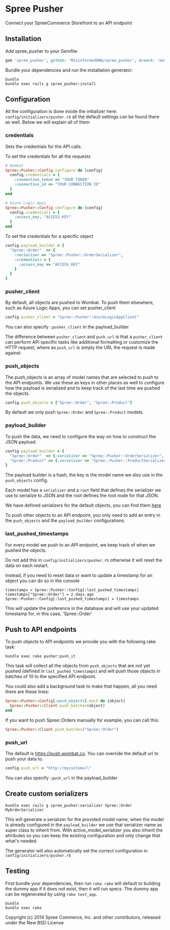# Spree Pusher

Connect your SpreeCommerce Storefront to an API endpoint

## Installation

Add spree_pusher to your Gemfile:

```ruby
gem 'spree_pusher', github: 'MisinformedDNA/spree_pusher', branch: 'master'
```

Bundle your dependencies and run the installation generator:

```shell
bundle
bundle exec rails g spree_pusher:install
```

## Configuration

All the configuration is done inside the initializer here: `config/initializers/pusher.rb` all the default settings can be found there as well. Below we will explain all of them

### credentials

Sets the credentials for the API calls.

To set the credentials for all the requests

```ruby
# Wombat
Spree::Pusher::Config.configure do |config|
  config.credentials = {
    :connection_token => "YOUR TOKEN"
    :connection_id => "YOUR CONNECTION ID"
  }
end

# Azure Logic Apps
Spree::Pusher::Config.configure do |config|
  config.credentials = { 
    :access_key, "ACCESS_KEY"
  }
end
```

To set the credentials for a specific object

```ruby
config.payload_builder = {
  "Spree::Order"  => {
    :serializer => "Spree::Pusher::OrderSerializer", 
    :credentials = {
      :access_key => "ACCESS_KEY"
    }
  }
}
```

### pusher_client

By default, all objects are pushed to Wombat. To push them elsewhere, such as Azure Logic Apps, you can set pusher_client

```ruby
config.pusher_client = "Spree::Pusher::AzureLogicAppClient"
```

You can also specify `:pusher_client` in the payload_builder

The difference between `pusher_client` and `push_url` is that a `pusher_client` can perform API specific tasks like additional formatting or customize the HTTP request, where as `push_url` is simply the URL the request is made against. 

### push_objects

The push_objects is an array of model names that are selected to push to the API endpoints. We use these as keys in other places as well to configure how the payload is serialized and to keep track of the last time we pushed the objects.

```ruby
config.push_objects = ["Spree::Order", "Spree::Product"]
```

By default we only push `Spree::Order` and `Spree::Product` models.

### payload_builder

To push the data, we need to configure the way on how to construct the JSON payload.


```ruby
config.payload_builder = {
  "Spree::Order"  => {:serializer => "Spree::Pusher::OrderSerializer", :root => "orders"},
  "Spree::Product" => {:serializer => "Spree::Pusher::ProductSerializer", :root => "products"},
}
```

The payload builder is a hash, the key is the model name we also use in the `push_objects` config.

Each model has a `serializer` and a `root` field that defines the serializer we use to serialize to JSON and the root defines the root node for that JSON.

We have defined serializers for the default objects, you can find them [here](https://github.com/MisinformedDNA/spree_pusher/tree/master/app/serializers/spree/pusher)

To push other objects to an API endpoint, you only need to add an entry in the `push_objects` and the `payload_builder` configurations.


### last_pushed_timestamps

For every model we push to an API endpoint, we keep track of when we pushed the objects.

Do not add this in `config/initializers/pusher.rb` otherwise it will reset the data on each restart.

Instead, if you need to reset data or want to update a timestamp for an object you can do so in the console

```shell
timestamps = Spree::Pusher::Config[:last_pushed_timestamps]
timestamps["Spree::Order"] = 2.days.ago
Spree::Pusher::Config[:last_pushed_timestamps] = timestamps
```

This will update the preference in the database and will use your updated timestamp for, in this case, 'Spree::Order'

## Push to API endpoints

To push objects to API endpoints we provide you with the following rake task:

```shell
bundle exec rake pusher:push_it
```

This task will collect all the objects from `push_objects` that are not yet pushed (defined in `last_pushed_timestamps`) and will push those objects in batches of 10 to the specified API endpoint.

You could also add a background task to make that happen, all you need there are these lines:

```ruby
Spree::Pusher::Config[:push_objects].each do |object|
  Spree::Pusher::Client.push_batches(object)
end
```

If you want to push Spree::Orders manually for example, you can call this:

```ruby
Spree::Pusher::Client.push_batches("Spree::Order")
```

### push_url

The default is https://push.wombat.co. You can override the default url to push your data to.

```ruby
config.push_url = "http://mycustomurl"
```

You can also specify `:push_url` in the payload_builder


## Create custom serializers

```shell
bundle exec rails g spree_pusher:serializer Spree::Order MyOrderSerializer
```

This will generate a serializer for the provided model name, when the model is already configured in the `payload_builder` we use that serializer name as super class to inherit from. With active_model_serializer you also inherit the attributes so you can keep the existing configuration and only change that what's needed.

The generator will also automatically set the correct configuration in `config/initializers/pusher.rb`

## Testing

First bundle your dependencies, then run `rake`. `rake` will default to building the dummy app if it does not exist, then it will run specs. The dummy app can be regenerated by using `rake test_app`.

```shell
bundle
bundle exec rake
```

Copyright (c) 2014 Spree Commerce, Inc. and other contributors, released under the New BSD License
